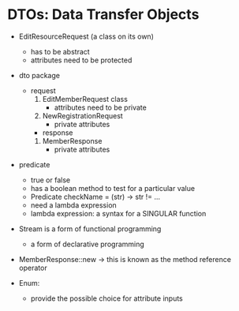 # DTOs: Data Transfer Objects

- EditResourceRequest (a class on its own)
  - has to be abstract
  - attributes need to be protected

- dto package
  - request 
    1. EditMemberRequest class
       - attributes need to be private
    2. NewRegistrationRequest
       - private attributes
    - response
    1. MemberResponse
        - private attributes

- predicate
  - true or false 
  - has a boolean method to test for a particular value
  - Predicate<String> checkName = (str) -> str != ...
  - need a lambda expression
  - lambda expression: a syntax for a SINGULAR function

- Stream is a form of functional programming
  - a form of declarative programming
- MemberResponse::new -> this is known as the method reference operator

- Enum:
  - provide the possible choice for attribute inputs